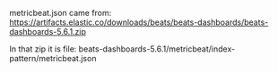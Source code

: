 metricbeat.json came from: https://artifacts.elastic.co/downloads/beats/beats-dashboards/beats-dashboards-5.6.1.zip

In that zip it is file: beats-dashboards-5.6.1/metricbeat/index-pattern/metricbeat.json
